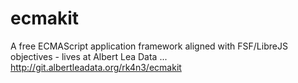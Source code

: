 # ecmakit
A free ECMAScript application framework aligned with FSF/LibreJS objectives - lives at Albert Lea Data ... http://git.albertleadata.org/rk4n3/ecmakit
